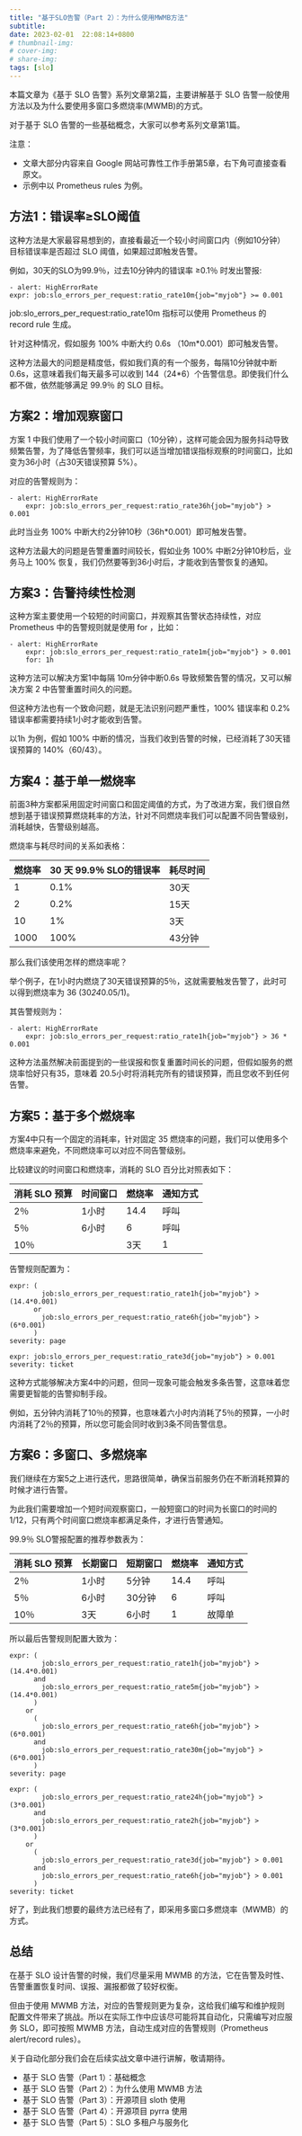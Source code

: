 ```yaml
---
title: "基于SLO告警（Part 2）：为什么使用MWMB方法"
subtitle: 
date: 2023-02-01  22:08:14+0800
# thumbnail-img: 
# cover-img: 
# share-img: 
tags: [slo]
---
```


本篇文章为《基于 SLO 告警》系列文章第2篇，主要讲解基于 SLO 告警一般使用方法以及为什么要使用多窗口多燃烧率(MWMB)的方式。

对于基于 SLO 告警的一些基础概念，大家可以参考系列文章第1篇。

注意：

- 文章大部分内容来自 Google 网站可靠性工作手册第5章，右下角可直接查看原文。
- 示例中以 Prometheus rules 为例。

## 方法1：错误率≥SLO阈值

这种方法是大家最容易想到的，直接看最近一个较小时间窗口内（例如10分钟）目标错误率是否超过 SLO 阈值，如果超过即触发告警。

例如，30天的SLO为99.9％，过去10分钟内的错误率 ≥0.1％ 时发出警报:

```
- alert: HighErrorRate
expr: job:slo_errors_per_request:ratio_rate10m{job="myjob"} >= 0.001
```

job:slo_errors_per_request:ratio_rate10m 指标可以使用 Prometheus 的 record rule 生成。

针对这种情况，假如服务 100% 中断大约 0.6s （10m*0.001）即可触发告警。

这种方法最大的问题是精度低，假如我们真的有一个服务，每隔10分钟就中断 0.6s，这意味着我们每天最多可以收到 144（24*6）个告警信息。即使我们什么都不做，依然能够满足 99.9％ 的 SLO 目标。

## 方案2：增加观察窗口

方案 1 中我们使用了一个较小时间窗口（10分钟），这样可能会因为服务抖动导致频繁告警，为了降低告警频率，我们可以适当增加错误指标观察的时间窗口，比如变为36小时（占30天错误预算 5%）。

对应的告警规则为：

```
- alert: HighErrorRate
    expr: job:slo_errors_per_request:ratio_rate36h{job="myjob"} > 0.001
```

此时当业务 100% 中断大约2分钟10秒（36h*0.001）即可触发告警。

这种方法最大的问题是告警重置时间较长，假如业务 100% 中断2分钟10秒后，业务马上 100% 恢复，我们仍然要等到36小时后，才能收到告警恢复的通知。

## 方案3：告警持续性检测

这种方案主要使用一个较短的时间窗口，并观察其告警状态持续性，对应 Prometheus 中的告警规则就是使用 for ，比如：

```
- alert: HighErrorRate
    expr: job:slo_errors_per_request:ratio_rate1m{job="myjob"} > 0.001
    for: 1h
```

这种方法可以解决方案1中每隔 10m分钟中断0.6s 导致频繁告警的情况，又可以解决方案 2 中告警重置时间久的问题。

但这种方法也有一个致命问题，就是无法识别问题严重性，100% 错误率和 0.2% 错误率都需要持续1小时才能收到告警。

以1h 为例，假如 100% 中断的情况，当我们收到告警的时候，已经消耗了30天错误预算的 140%（60/43）。

## 方案4：基于单一燃烧率

前面3种方案都采用固定时间窗口和固定阈值的方式，为了改进方案，我们很自然想到基于错误预算燃烧耗率的方法，针对不同燃烧率我们可以配置不同告警级别，消耗越快，告警级别越高。

燃烧率与耗尽时间的关系如表格：

|燃烧率|	30 天 99.9％ SLO的错误率|	耗尽时间|
| ----------- | ----------- |-----------|
|1|	0.1%|	30天|
|2|	0.2%|	15天|
|10	|1%|	3天|
|1000|	100%|	43分钟|

那么我们该使用怎样的燃烧率呢？

举个例子，在1小时内燃烧了30天错误预算的5％，这就需要触发告警了，此时可以得到燃烧率为 36 (30*24*0.05/1)。

其告警规则为：

```
- alert: HighErrorRate
    expr: job:slo_errors_per_request:ratio_rate1h{job="myjob"} > 36 * 0.001
```

这种方法虽然解决前面提到的一些误报和恢复重置时间长的问题，但假如服务的燃烧率恰好只有35，意味着 20.5小时将消耗完所有的错误预算，而且您收不到任何告警。

## 方案5：基于多个燃烧率

方案4中只有一个固定的消耗率，针对固定 35 燃烧率的问题，我们可以使用多个燃烧率来避免，不同燃烧率可以对应不同告警级别。

比较建议的时间窗口和燃烧率，消耗的 SLO 百分比对照表如下：

|消耗 SLO 预算|	时间窗口|	燃烧率|	通知方式|
| ----------- | ----------- |-----------|-----------|
|2％|	1小时|	14.4|	呼叫|
|5％|	6小时|	6|	呼叫|
|10％|	|3天|	1|	故障单|

告警规则配置为：

```
expr: (
        job:slo_errors_per_request:ratio_rate1h{job="myjob"} > (14.4*0.001)
      or
        job:slo_errors_per_request:ratio_rate6h{job="myjob"} > (6*0.001)
      )
severity: page

expr: job:slo_errors_per_request:ratio_rate3d{job="myjob"} > 0.001
severity: ticket
```

这种方式能够解决方案4中的问题，但同一现象可能会触发多条告警，这意味着您需要更智能的告警抑制手段。

例如，五分钟内消耗了10％的预算，也意味着六小时内消耗了5％的预算，一小时内消耗了2％的预算，所以您可能会同时收到3条不同告警信息。

## 方案6：多窗口、多燃烧率

我们继续在方案5之上进行迭代，思路很简单，确保当前服务仍在不断消耗预算的时候才进行告警。

为此我们需要增加一个短时间观察窗口，一般短窗口的时间为长窗口的时间的1/12，只有两个时间窗口燃烧率都满足条件，才进行告警通知。

99.9％ SLO警报配置的推荐参数表为：


|消耗 SLO 预算|	长期窗口|	短期窗口|	燃烧率|	通知方式|
| ----------- | ----------- |-----------|-----------|-----------|
|2％|	1小时|	5分钟|	14.4|	呼叫|
|5％|	6小时|	30分钟|	6|	呼叫|
|10％	|3天	|6小时|	1|	故障单|

所以最后告警规则配置大致为：

```
expr: (
        job:slo_errors_per_request:ratio_rate1h{job="myjob"} > (14.4*0.001)
      and
        job:slo_errors_per_request:ratio_rate5m{job="myjob"} > (14.4*0.001)
      )
    or
      (
        job:slo_errors_per_request:ratio_rate6h{job="myjob"} > (6*0.001)
      and
        job:slo_errors_per_request:ratio_rate30m{job="myjob"} > (6*0.001)
      )
severity: page

expr: (
        job:slo_errors_per_request:ratio_rate24h{job="myjob"} > (3*0.001)
      and
        job:slo_errors_per_request:ratio_rate2h{job="myjob"} > (3*0.001)
      )
    or
      (
        job:slo_errors_per_request:ratio_rate3d{job="myjob"} > 0.001
      and
        job:slo_errors_per_request:ratio_rate6h{job="myjob"} > 0.001
      )
severity: ticket
```

好了，到此我们想要的最终方法已经有了，即采用多窗口多燃烧率（MWMB）的方式。

## 总结

在基于 SLO 设计告警的时候，我们尽量采用 MWMB 的方法，它在告警及时性、告警重置恢复时间、误报、漏报都做了较好权衡。

但由于使用 MWMB 方法，对应的告警规则更为复杂，这给我们编写和维护规则配置文件带来了挑战。所以在实际工作中应该尽可能将其自动化，只需编写对应服务 SLO，即可按照 MWMB 方法，自动生成对应的告警规则（Prometheus alert/record rules）。

关于自动化部分我们会在后续实战文章中进行讲解，敬请期待。

- 基于 SLO 告警（Part 1）：基础概念
- 基于 SLO 告警（Part 2）：为什么使用 MWMB 方法
- 基于 SLO 告警（Part 3）：开源项目 sloth 使用
- 基于 SLO 告警（Part 4）：开源项目 pyrra 使用
- 基于 SLO 告警（Part 5）：SLO 多租户与服务化